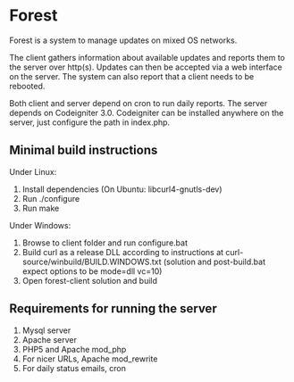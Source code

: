 Forest
======

Forest is a system to manage updates on mixed OS networks.

The client gathers information about available updates and reports them to the
server over http(s). Updates can then be accepted via a web interface on the
server. The system can also report that a client needs to be rebooted.

Both client and server depend on cron to run daily reports. The server depends
on Codeigniter 3.0. Codeigniter can be installed anywhere on the server, just
configure the path in index.php.

Minimal build instructions
--------------------------

Under Linux:

1.  Install dependencies (On Ubuntu: libcurl4-gnutls-dev)
2.  Run ./configure
3.  Run make

Under Windows:

1.  Browse to client folder and run configure.bat
2.  Build curl as a release DLL according to instructions at curl-source/winbuild/BUILD.WINDOWS.txt (solution and post-build.bat expect options to be mode=dll vc=10)
3.  Open forest-client solution and build


Requirements for running the server
-----------------------------------

1.  Mysql server
2.  Apache server
3.  PHP5 and Apache mod_php
4.  For nicer URLs, Apache mod_rewrite
5.  For daily status emails, cron
